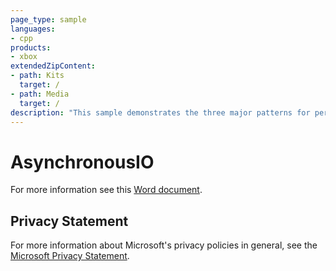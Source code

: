```yaml
---
page_type: sample
languages:
- cpp
products:
- xbox
extendedZipContent:
- path: Kits
  target: /
- path: Media
  target: /
description: "This sample demonstrates the three major patterns for performing asynchronous file operations using overlapped I/O on Xbox One."
---
```


# AsynchronousIO

For more information see this [Word document](https://github.com/microsoft/Xbox-ATG-Samples/blob/master/XDKSamples/System/AsynchronousIO/Readme.docx).

## Privacy Statement

For more information about Microsoft's privacy policies in general, see the [Microsoft Privacy Statement](https://privacy.microsoft.com/en-us/privacystatement/).
